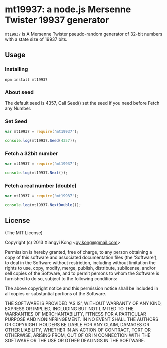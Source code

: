 # mt19937: a node.js Mersenne Twister 19937 generator #

`mt19937` is A Mersenne Twister pseudo-random generator of 32-bit numbers with a state size of 19937 bits.

## Usage ##

### Installing ###

`npm install mt19937`

### About seed ###

The default seed is 4357, Call Seed() set the seed if you need before Fetch any Number.

### Set Seed ###

```js
var mt19937 = require('mt19937');

console.log(mt19937.Seed(4357));
```

### Fetch a 32bit number ###

```js
var mt19937 = require('mt19937');

console.log(mt19937.Next());
```

### Fetch a real number (double) ###

```js
var mt19937 = require('mt19937');

console.log(mt19937.NextDouble());
```

## License ##

(The MIT License)

Copyright (c) 2013 Xiangyi Kong &lt;xy.kong@gmail.com&gt;

Permission is hereby granted, free of charge, to any person obtaining
a copy of this software and associated documentation files (the
'Software'), to deal in the Software without restriction, including
without limitation the rights to use, copy, modify, merge, publish,
distribute, sublicense, and/or sell copies of the Software, and to
permit persons to whom the Software is furnished to do so, subject to
the following conditions:

The above copyright notice and this permission notice shall be
included in all copies or substantial portions of the Software.

THE SOFTWARE IS PROVIDED 'AS IS', WITHOUT WARRANTY OF ANY KIND,
EXPRESS OR IMPLIED, INCLUDING BUT NOT LIMITED TO THE WARRANTIES OF
MERCHANTABILITY, FITNESS FOR A PARTICULAR PURPOSE AND NONINFRINGEMENT.
IN NO EVENT SHALL THE AUTHORS OR COPYRIGHT HOLDERS BE LIABLE FOR ANY
CLAIM, DAMAGES OR OTHER LIABILITY, WHETHER IN AN ACTION OF CONTRACT,
TORT OR OTHERWISE, ARISING FROM, OUT OF OR IN CONNECTION WITH THE
SOFTWARE OR THE USE OR OTHER DEALINGS IN THE SOFTWARE.
